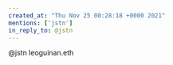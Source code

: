```yaml
---
created_at: "Thu Nov 25 00:28:18 +0000 2021"
mentions: ['jstn']
in_reply_to: @jstn
---
```


@jstn leoguinan.eth